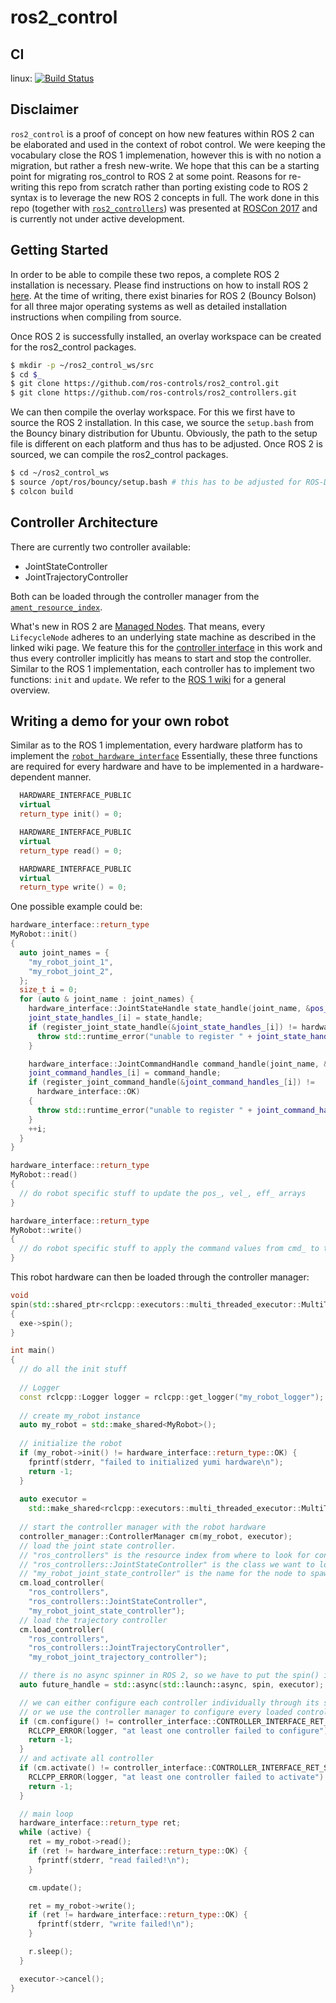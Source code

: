 # ros2_control

## CI
linux: [![Build Status](https://travis-ci.org/ros-controls/ros2_control.svg?branch=master)](https://travis-ci.org/ros-controls/ros2_control)

## Disclaimer

`ros2_control` is a proof of concept on how new features within ROS 2 can be elaborated and used in the context of robot control.
We were keeping the vocabulary close the ROS 1 implemenation, however this is with no notion a migration, but rather a fresh new-write.
We hope that this can be a starting point for migrating ros_control to ROS 2 at some point.
Reasons for re-writing this repo from scratch rather than porting existing code to ROS 2 syntax is to leverage the new ROS 2 concepts in full.
The work done in this repo (together with [`ros2_controllers`](https://github.com/ros-controls/ros2_controllers)) was presented at [ROSCon 2017](https://vimeo.com/236182180) and is currently not under active development.

## Getting Started

In order to be able to compile these two repos, a complete ROS 2 installation is necessary.
Please find instructions on how to install ROS 2 [here](https://github.com/ros2/ros2/wiki/Installation).
At the time of writing, there exist binaries for ROS 2 (Bouncy Bolson) for all three major operating systems as well as detailed installation instructions when compiling from source.

Once ROS 2 is successfully installed, an overlay workspace can be created for the ros2_control packages.

``` bash
$ mkdir -p ~/ros2_control_ws/src
$ cd $_
$ git clone https://github.com/ros-controls/ros2_control.git
$ git clone https://github.com/ros-controls/ros2_controllers.git
```

We can then compile the overlay workspace. For this we first have to source the ROS 2 installation. In this case, we source the `setup.bash` from the Bouncy binary distribution for Ubuntu. Obviously, the path to the setup file is different on each platform and thus has to be adjusted. Once ROS 2 is sourced, we can compile the ros2_control packages.

``` bash
$ cd ~/ros2_control_ws
$ source /opt/ros/bouncy/setup.bash # this has to be adjusted for ROS-Distro and/or OS
$ colcon build
```

## Controller Architecture

There are currently two controller available:
* JointStateController
* JointTrajectoryController

Both can be loaded through the controller manager from the [`ament_resource_index`](https://github.com/ament/ament_cmake/blob/master/ament_cmake_core/doc/resource_index.md).

What's new in ROS 2 are [Managed Nodes](https://github.com/ros2/ros2/wiki/Managed-Nodes).
That means, every `LifecycleNode` adheres to an underlying state machine as described in the linked wiki page.
We feature this for the [controller interface](https://github.com/ros-controls/ros2_control/blob/crystal/controller_interface/include/controller_interface/controller_interface.hpp) in this work and thus every controller implicitly has means to start and stop the controller.
Similar to the ROS 1 implementation, each controller has to implement two functions: `init` and `update`.
We refer to the [ROS 1 wiki](http://wiki.ros.org/ros_control) for a general overview.

## Writing a demo for your own robot

Similar as to the ROS 1 implementation, every hardware platform has to implement the [`robot_hardware_interface`](https://github.com/ros-controls/ros2_control/blob/crystal/hardware_interface/include/hardware_interface/robot_hardware_interface.hpp)
Essentially, these three functions are required for every hardware and have to be implemented in a hardware-dependent manner.

``` c++
  HARDWARE_INTERFACE_PUBLIC
  virtual
  return_type init() = 0;

  HARDWARE_INTERFACE_PUBLIC
  virtual
  return_type read() = 0;

  HARDWARE_INTERFACE_PUBLIC
  virtual
  return_type write() = 0;
```

One possible example could be:

``` c++
hardware_interface::return_type
MyRobot::init()
{
  auto joint_names = {
    "my_robot_joint_1",
    "my_robot_joint_2",
  };
  size_t i = 0;
  for (auto & joint_name : joint_names) {
    hardware_interface::JointStateHandle state_handle(joint_name, &pos_[i], &vel_[i], &eff_[i]);
    joint_state_handles_[i] = state_handle;
    if (register_joint_state_handle(&joint_state_handles_[i]) != hardware_interface::OK) {
      throw std::runtime_error("unable to register " + joint_state_handles_[i].get_name());
    }

    hardware_interface::JointCommandHandle command_handle(joint_name, &cmd_[i]);
    joint_command_handles_[i] = command_handle;
    if (register_joint_command_handle(&joint_command_handles_[i]) !=
      hardware_interface::OK)
    {
      throw std::runtime_error("unable to register " + joint_command_handles_[i].get_name());
    }
    ++i;
  }
}

hardware_interface::return_type
MyRobot::read()
{
  // do robot specific stuff to update the pos_, vel_, eff_ arrays
}

hardware_interface::return_type
MyRobot::write()
{
  // do robot specific stuff to apply the command values from cmd_ to the robot
}
```

This robot hardware can then be loaded through the controller manager:

``` c++
void
spin(std::shared_ptr<rclcpp::executors::multi_threaded_executor::MultiThreadedExecutor> exe)
{
  exe->spin();
}

int main()
{
  // do all the init stuff
  
  // Logger
  const rclcpp::Logger logger = rclcpp::get_logger("my_robot_logger");
  
  // create my_robot instance
  auto my_robot = std::make_shared<MyRobot>();
  
  // initialize the robot
  if (my_robot->init() != hardware_interface::return_type::OK) {
    fprintf(stderr, "failed to initialized yumi hardware\n");
    return -1;
  }
  
  auto executor =
    std::make_shared<rclcpp::executors::multi_threaded_executor::MultiThreadedExecutor>();
  
  // start the controller manager with the robot hardware
  controller_manager::ControllerManager cm(my_robot, executor);
  // load the joint state controller.
  // "ros_controllers" is the resource index from where to look for controllers
  // "ros_controllers::JointStateController" is the class we want to load
  // "my_robot_joint_state_controller" is the name for the node to spawn
  cm.load_controller(
    "ros_controllers",
    "ros_controllers::JointStateController",
    "my_robot_joint_state_controller");
  // load the trajectory controller
  cm.load_controller(
    "ros_controllers",
    "ros_controllers::JointTrajectoryController",
    "my_robot_joint_trajectory_controller");

  // there is no async spinner in ROS 2, so we have to put the spin() in its own thread
  auto future_handle = std::async(std::launch::async, spin, executor);

  // we can either configure each controller individually through its services
  // or we use the controller manager to configure every loaded controller
  if (cm.configure() != controller_interface::CONTROLLER_INTERFACE_RET_SUCCESS) {
    RCLCPP_ERROR(logger, "at least one controller failed to configure")
    return -1;
  }
  // and activate all controller
  if (cm.activate() != controller_interface::CONTROLLER_INTERFACE_RET_SUCCESS) {
    RCLCPP_ERROR(logger, "at least one controller failed to activate")
    return -1;
  }

  // main loop
  hardware_interface::return_type ret;
  while (active) {
    ret = my_robot->read();
    if (ret != hardware_interface::return_type::OK) {
      fprintf(stderr, "read failed!\n");
    }

    cm.update();

    ret = my_robot->write();
    if (ret != hardware_interface::return_type::OK) {
      fprintf(stderr, "write failed!\n");
    }

    r.sleep();
  }

  executor->cancel();
}
```
